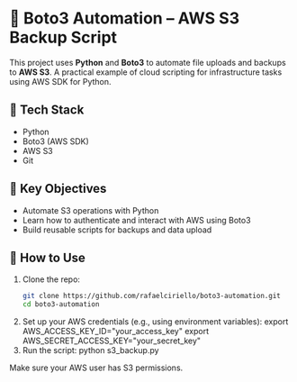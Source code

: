 # 🐍 Boto3 Automation – AWS S3 Backup Script

This project uses **Python** and **Boto3** to automate file uploads and backups to **AWS S3**. A practical example of cloud scripting for infrastructure tasks using AWS SDK for Python.

## 🔧 Tech Stack
- Python
- Boto3 (AWS SDK)
- AWS S3
- Git

## 🎯 Key Objectives
- Automate S3 operations with Python
- Learn how to authenticate and interact with AWS using Boto3
- Build reusable scripts for backups and data upload

## 🚀 How to Use
1. Clone the repo:
   ```bash
   git clone https://github.com/rafaelciriello/boto3-automation.git
   cd boto3-automation
2. Set up your AWS credentials (e.g., using environment variables):
   export AWS_ACCESS_KEY_ID="your_access_key"
   export AWS_SECRET_ACCESS_KEY="your_secret_key"
3. Run the script:
   python s3_backup.py
   
Make sure your AWS user has S3 permissions.
